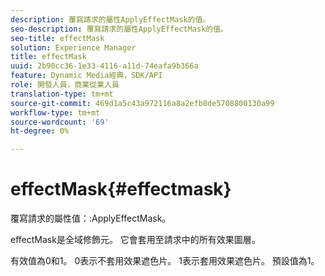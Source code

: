 ```yaml
---
description: 覆寫請求的屬性ApplyEffectMask的值。
seo-description: 覆寫請求的屬性ApplyEffectMask的值。
seo-title: effectMask
solution: Experience Manager
title: effectMask
uuid: 2b90cc36-1e33-4116-a11d-74eafa9b366a
feature: Dynamic Media經典，SDK/API
role: 開發人員，商業從業人員
translation-type: tm+mt
source-git-commit: 469d1a5c43a972116a8a2efb0de5708800130a99
workflow-type: tm+mt
source-wordcount: '69'
ht-degree: 0%

---
```



# effectMask{#effectmask}

覆寫請求的屬性值：:ApplyEffectMask。

effectMask是全域修飾元。 它會套用至請求中的所有效果圖層。

有效值為0和1。 0表示不套用效果遮色片。 1表示套用效果遮色片。 預設值為1。
